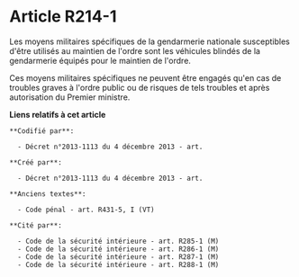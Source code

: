 # Article R214-1

Les moyens militaires spécifiques de la gendarmerie nationale susceptibles d'être utilisés au maintien de l'ordre sont les
véhicules blindés de la gendarmerie équipés pour le maintien de l'ordre.

Ces moyens militaires spécifiques ne peuvent être engagés qu'en cas de troubles graves à l'ordre public ou de risques de tels
troubles et après autorisation du Premier ministre.

**Liens relatifs à cet article**

	**Codifié par**:

	  - Décret n°2013-1113 du 4 décembre 2013 - art.

	**Créé par**:

	  - Décret n°2013-1113 du 4 décembre 2013 - art.

	**Anciens textes**:

	  - Code pénal - art. R431-5, I (VT)

	**Cité par**:

	  - Code de la sécurité intérieure - art. R285-1 (M)
	  - Code de la sécurité intérieure - art. R286-1 (M)
	  - Code de la sécurité intérieure - art. R287-1 (M)
	  - Code de la sécurité intérieure - art. R288-1 (M)

